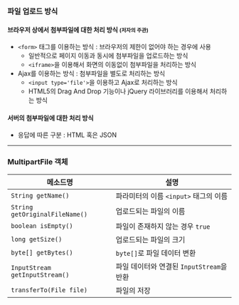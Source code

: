 ### 파일 업로드 방식

#### 브라우저 상에서 첨부파일에 대한 처리 방식 <small>(저자의 주관)</small>
- ```<form>``` 태그를 이용하는 방식 : 브라우저의 제한이 없어야 하는 경우에 사용
  - 일반적으로 페이지 이동과 동시에 첨부파일을 업로드하는 방식
  - ```<iframe>```을 이용해서 화면의 이동없이 첨부파일을 처리하는 방식
- Ajax를 이용하는 방식 : 첨부파일을 별도로 처리하는 방식
  - ```<input type='file'>```을 이용하고 Ajax로 처리하는 방식
  - HTML5의 Drag And Drop 기능이나 jQuery 라이브러리를 이용해서 처리하는 방식

#### 서버의 첨부파일에 대한 처리 방식
- 응답에 따른 구분 : HTML 혹은 JSON

---

### MultipartFile 객체

|메소드명|설명|
|---|---|
|```String getName()```|파라미터의 이름 ```<input>``` 태그의 이름|
|```String getOriginalFileName()```|업로드되는 파일의 이름|
|```boolean isEmpty()```|파일이 존재하지 않는 경우 ```true```|
|```long getSize()```|업로드되는 파일의 크기|
|```byte[] getBytes()```|```byte[]```로 파일 데이터 변환|
|```InputStream getInputStream()```|파일 데이터와 연결된 ```InputStream```을 반환|
|```transferTo(File file)```|파일의 저장|
